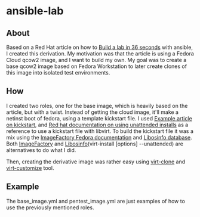 # ansible-lab

## About
Based on a Red Hat article on how to [Build a lab in 36 seconds][1] with ansible, I created this derivation.
My motivation was that the article is using a Fedora Cloud qcow2 image, and I want to build my own.
My goal was to create a base qcow2 image based on Fedora Workstation to later create clones of this image into isolated test environments.

## How
I created two roles, one for the base image, which is heavily based on the article, but with a twist. Instead of getting the cloud image, it'll make a netinst boot of fedora, using a template kickstart file.
I used [Example article on kickstart][2], and [Red hat documentation on using unattended installs][3] as a reference to use a kickstart file with libvirt.
To build the kickstart file it was a mix using the [ImageFactory Fedora documentation][4] and [Libosinfo database][5].
Both [ImageFactory][6] and [Libosinfo][7](virt-install [options] --unattended) are alternatives to do what I did.

Then, creating the derivative image was rather easy using [virt-clone][9] and [virt-customize][8] tool.

## Example
The base_image.yml and pentest_image.yml are just examples of how to use the previously mentioned roles.

[1]: <https://www.redhat.com/sysadmin/build-VM-fast-ansible> "Build a lab in 36 seconds"
[2]: <https://www.cyberciti.biz/faq/kvm-install-centos-redhat-using-kickstart-ks-cfg/> "Example article on kickstart"
[3]: <https://access.redhat.com/documentation/en-us/red_hat_enterprise_linux/7/html/virtualization_deployment_and_administration_guide/sect-guest_virtual_machine_installation_overview-creating_guests_with_virt_install> "Red hat documentation on using unattended installs"
[4]: <https://docs.stg.fedoraproject.org/en-US/fedora-server/tutorials/imagefactory/> "ImageFactory Fedora documentation"
[5]: <https://gitlab.com/libosinfo/osinfo-db/> "Libosinfo database"
[6]: <https://github.com/redhat-imaging/imagefactory> "ImageFactory"
[7]: <https://gitlab.com/libosinfo/> "Libosinfo"
[8]: <https://access.redhat.com/documentation/en-us/red_hat_enterprise_linux/7/html/virtualization_deployment_and_administration_guide/sect-guest_virtual_machine_disk_access_with_offline_tools-using_virt_customize> "Virt-customize"
[9]: <https://access.redhat.com/documentation/en-us/red_hat_enterprise_linux/7/html/virtualization_deployment_and_administration_guide/cloning-a-vm> "Virt-clone"
